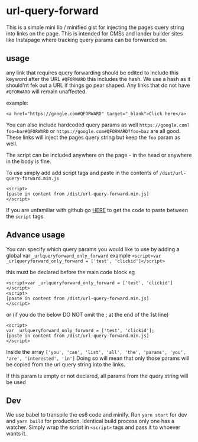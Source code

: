 # url-query-forward
This is a simple mini lib / minified gist for injecting the pages query string into links on the page.  This is intended for CMSs and lander builder sites like Instapage where tracking query params can be forwarded on.

## usage
any link that requires query forwarding should be edited to include this keyword after the URL
`#QFORWARD` this includes the hash.  We use a hash as it should'nt fek out a URL if things go pear shaped.
Any links that do not have `#QFORWARD` will remain unaffected.

example:

`<a href="https://google.com#QFORWARD" target="_blank">Click here</a>`

You can also include hardcoded query params as well
`https://google.com?foo=bar#QFORWARD` or `https://google.com#QFORWARD?foo=baz` are all good.  These links will inject the pages query string but keep the `foo` param as well.

The script can be included anywhere on the page - in the head or anywhere in the body is fine.

To use simply add add script tags and paste in the contents of `/dist/url-query-forward.min.js`
```
<script>
[paste in content from /dist/url-query-forward.min.js]
</script>
```

If you are unfamiliar with github go [HERE](https://raw.githubusercontent.com/Sub-Tech/url-query-forward/master/dist/url-query-forward.min.js) to get the code to paste between the `script` tags.

## Advance usage
You can specify which query params you would like to use by adding a global var `_urlqueryforward_only_forward`
example
`<script>var _urlqueryforward_only_forward = ['test', 'clickid']</script>`

this must be declared before the main code block eg

```
<script>var _urlqueryforward_only_forward = ['test', 'clickid']</script>
<script>
[paste in content from /dist/url-query-forward.min.js]
</script>
```

or (if you do the below DO NOT omit the ; at the end of the 1st line)

```
<script>
var _urlqueryforward_only_forward = ['test', 'clickid'];  
[paste in content from /dist/url-query-forward.min.js]
</script>
```


Inside the array `['you', 'can', 'list', 'all', 'the', 'params', 'you', 'are', 'interested', 'in']`
Doing so will mean that only those params will be copied from the url query string into the links.

If this param is empty or not declared, all params from the query string will be used

## Dev
We use babel to transpile the es6 code and minify.  Run `yarn start` for dev and `yarn build` for production.  Identical build process only one has a watcher.
Simply wrap the script in `<script>` tags and pass it to whoever wants it.
